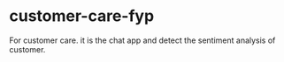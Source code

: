 # customer-care-fyp
For customer care. it is the chat app and detect the sentiment analysis of customer.
